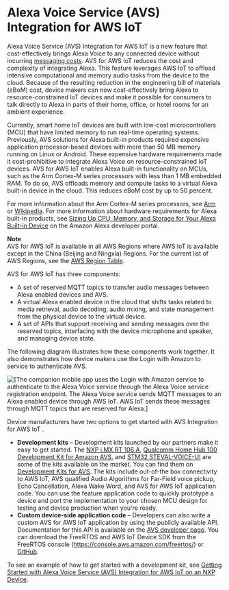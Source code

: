 # Alexa Voice Service \(AVS\) Integration for AWS IoT<a name="avs-integration-aws-iot"></a>

Alexa Voice Service \(AVS\) Integration for AWS IoT is a new feature that cost\-effectively brings Alexa Voice to any connected device without incurring [messaging costs](https://aws.amazon.com/iot-core/pricing/)\. AVS for AWS IoT reduces the cost and complexity of integrating Alexa\. This feature leverages AWS IoT to offload intensive computational and memory audio tasks from the device to the cloud\. Because of the resulting reduction in the engineering bill of materials \(eBoM\) cost, device makers can now cost\-effectively bring Alexa to resource\-constrained IoT devices and make it possible for consumers to talk directly to Alexa in parts of their home, office, or hotel rooms for an ambient experience\. 

Currently, smart home IoT devices are built with low\-cost microcontrollers \(MCU\) that have limited memory to run real\-time operating systems\. Previously, AVS solutions for Alexa built\-in products required expensive application processor\-based devices with more than 50 MB memory running on Linux or Android\. These expensive hardware requirements made it cost\-prohibitive to integrate Alexa Voice on resource\-constrained IoT devices\. AVS for AWS IoT enables Alexa built\-in functionality on MCUs, such as the Arm Cortex\-M series processors with less than 1 MB embedded RAM\. To do so, AVS offloads memory and compute tasks to a virtual Alexa built\-in device in the cloud\. This reduces eBoM cost by up to 50 percent\.

For more information about the Arm Cortex\-M series processors, see [Arm](https://developer.arm.com/ip-products/processors/cortex-m) or [Wikipedia](https://en.wikipedia.org/wiki/ARM_Cortex-M)\. For more information about hardware requirements for Alexa built\-in products, see [Sizing Up CPU, Memory, and Storage for Your Alexa Built\-in Device](https://developer.amazon.com/en-US/blogs/alexa/device-makers/2018/09/cpu-memory-and-storage-for-alexa-built-in-dev) on the Amazon Alexa developer portal\.

**Note**  
AVS for AWS IoT is available in all AWS Regions where AWS IoT is available except in the China \(Beijing and Ningxia\) Regions\. For the current list of AWS Regions, see the [AWS Region Table](https://aws.amazon.com/about-aws/global-infrastructure/regional-product-services/)\.

AVS for AWS IoT has three components:
+ A set of reserved MQTT topics to transfer audio messages between Alexa enabled devices and AVS\.
+ A virtual Alexa enabled device in the cloud that shifts tasks related to media retrieval, audio decoding, audio mixing, and state management from the physical device to the virtual device\.
+ A set of APIs that support receiving and sending messages over the reserved topics, interfacing with the device microphone and speaker, and managing device state\.

The following diagram illustrates how these components work together\. It also demonstrates how device makers use the Login with Amazon to service to authenticate AVS\.

![\[The companion mobile app uses the Login with Amazon service to authenticate to the Alexa Voice service through the Alexa Voice service registration endpoint. The Alexa Voice service sends MQTT messages to an Alexa enabled device through AWS IoT. AWS IoT sends these messages through MQTT topics that are reserved for Alexa.\]](http://docs.aws.amazon.com/iot/latest/developerguide/images/iot-alexavoice-overview.png)

Device manufacturers have two options to get started with AVS Integration for AWS IoT \. 
+ **Development kits** – Development kits launched by our partners make it easy to get started\. The [NXP i\.MX RT 106 A](https://www.nxp.com/design/designs/mcu-based-solution-for-br-alexa-voice-service:MCU-VOICE-CONTROL-AVS), [Qualcomm Home Hub 100 Development Kit for Amazon AVS](https://www.qualcomm.com/products/qualcomm-home-hub-100-dev-kit-amazon-avs), and [STM32 STEVAL\-VOICE\-UI](https://www.st.com/en/solutions-reference-designs/sl-vui-cloud-01.html#2) are some of the kits available on the market\. You can find them on [Development Kits for AVS](https://developer.amazon.com/en-US/alexa/alexa-voice-service/dev-kits)\. The kits include out\-of\-the box connectivity to AWS IoT, AVS qualified Audio Algorithms for Far\-Field voice pickup, Echo Cancellation, Alexa Wake Word, and AVS for AWS IoT application code\. You can use the feature application code to quickly prototype a device and port the implementation to your chosen MCU design for testing and device production when you're ready\.
+ **Custom device\-side application code** – Developers can also write a custom AVS for AWS IoT application by using the publicly available API\. Documentation for this API is available on the [AVS developer page](https://developer.amazon.com/docs/alexa-voice-service/avs-for-aws-iot-overview.html)\. You can download the FreeRTOS and AWS IoT Device SDK from the FreeRTOS console \([https://console\.aws\.amazon\.com/freertos/](https://console.aws.amazon.com/freertos/)\) or [GitHub](https://github.com/aws/amazon-freertos)\.

To see an example of how to get started with a development kit, see [Getting Started with Alexa Voice Service \(AVS\) Integration for AWS IoT on an NXP Device](avs-integration-aws-iot-gs-nxp.html)\.